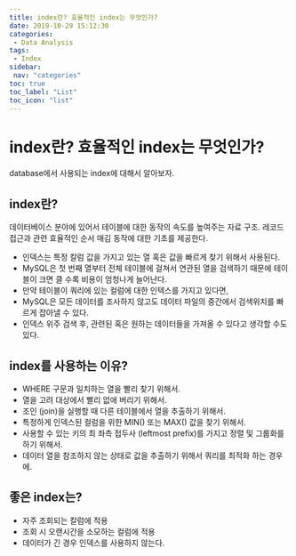 ```yaml
---
title: index란? 효율적인 index는 무엇인가?
date: 2019-10-29 15:12:30
categories: 
 - Data Analysis
tags: 
 - Index
sidebar:
 nav: "categories"
toc: true
toc_label: "List"
toc_icon: "list"
---
```


# index란? 효율적인 index는 무엇인가?
database에서 사용되는 index에 대해서 알아보자.

## index란?
데이터베이스 분야에 있어서 테이블에 대한 동작의 속도를 높여주는 자료 구조. 레코드 접근과 관련 효율적인 순서 매김 동작에 대한 기초를 제공한다. 
- 인덱스는 특정 칼럼 값을 가지고 있는 열 혹은 값을 빠르게 찾기 위해서 사용된다. 
- MySQL은 첫 번째 열부터 전체 테이블에 걸쳐서 연관된 열을 검색하기 때문에 테이블이 크면 클 수록 비용이 엄청나게 늘어난다. 
- 만약 테이블이 쿼리에 있는 컬럼에 대한 인텍스를 가지고 있다면, 
- MySQL은 모든 데이터를 조사하지 않고도 데이터 파일의 중간에서 검색위치를 빠르게 잡아낼 수 있다. 
- 인덱스 위주 검색 후, 관련된 혹은 원하는 데이터들을 가져올 수 있다고 생각할 수도 있다.

## index를 사용하는 이유?
- WHERE 구문과 일치하는 열을 빨리 찾기 위해서.
- 열을 고려 대상에서 빨리 없애 버리기 위해서. 
- 조인 (join)을 실행할 때 다른 테이블에서 열을 추출하기 위해서.
- 특정하게 인덱스된 컬럼을 위한 MIN() 또는 MAX() 값을 찾기 위해서.
- 사용할 수 있는 키의 최 좌측 접두사 (leftmost prefix)를 가지고 정렬 및 그룹화를 하기 위해서.
- 데이터 열을 참조하지 않는 상태로 값을 추출하기 위해서 쿼리를 최적화 하는 경우에.

## 좋은 index는?
- 자주 조회되는 칼럼에 적용
- 조회 시 오랜시간을 소모하는 컬럼에 적용
- 데이터가 긴 경우 인덱스를 사용하지 않는다.
 